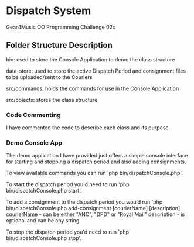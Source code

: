 # Dispatch System
Gear4Music OO Programming Challenge 02c

## Folder Structure Description
bin: used to store the Console Application to demo the class structure

data-store: used to store the active Dispatch Period and consignment files to be uploaded/sent to the Couriers  

src/commands: holds the commands for use in the Console Application

src/objects: stores the class structure

### Code Commenting
I have commented the code to describe each class and its purpose.

### Demo Console App
The demo application I have provided just offers a simple console interface for starting and stopping a dispatch period and also adding consignments. 

To view available commands you can run 'php bin/dispatchConsole.php'.  

To start the dispatch period you'd need to run 'php bin/dispatchConsole.php start'.  

To add a consignment to the dispatch period you would run 'php bin/dispatchConsole.php add-consignment [courierName] [description]
courierName - can be either "ANC", "DPD" or "Royal Mail"
description - is optional and can be any string

To stop the dispatch period you'd need to run 'php bin/dispatchConsole.php stop'.
